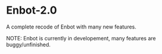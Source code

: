 # Enbot-2.0
A complete recode of Enbot with many new features.

NOTE:
Enbot is currently in developement, many features are buggy/unfinished.
